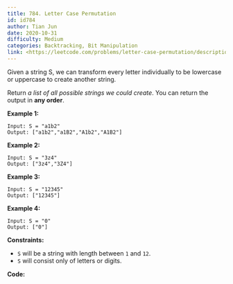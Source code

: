 ```yaml
---
title: 784. Letter Case Permutation
id: id784
author: Tian Jun
date: 2020-10-31
difficulty: Medium
categories: Backtracking, Bit Manipulation
link: <https://leetcode.com/problems/letter-case-permutation/description/>
---
```


Given a string S, we can transform every letter individually to be lowercase
or uppercase to create another string.

Return _a list of all possible strings we could create_. You can return the
output in **any order**.



**Example 1:**
            
	Input: S = "a1b2"    
	Output: ["a1b2","a1B2","A1b2","A1B2"]    

**Example 2:**
            
	Input: S = "3z4"    
	Output: ["3z4","3Z4"]    

**Example 3:**
            
	Input: S = "12345"    
	Output: ["12345"]    

**Example 4:**
            
	Input: S = "0"    
	Output: ["0"]    



**Constraints:**

  * `S` will be a string with length between `1` and `12`.
  * `S` will consist only of letters or digits.


**Code:**
